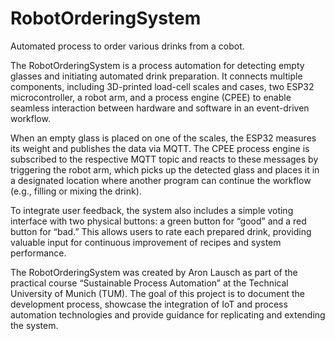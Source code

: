 # RobotOrderingSystem
Automated process to order various drinks from a cobot.

The RobotOrderingSystem is a process automation for detecting empty glasses and initiating automated drink preparation. It connects multiple components, including 3D-printed load-cell scales and cases, two ESP32 microcontroller, a robot arm, and a process engine (CPEE) to enable seamless interaction between hardware and software in an event-driven workflow.

When an empty glass is placed on one of the scales, the ESP32 measures its weight and publishes the data via MQTT. The CPEE process engine is subscribed to the respective MQTT topic and reacts to these messages by triggering the robot arm, which picks up the detected glass and places it in a designated location where another program can continue the workflow (e.g., filling or mixing the drink).

To integrate user feedback, the system also includes a simple voting interface with two physical buttons: a green button for “good” and a red button for “bad.” This allows users to rate each prepared drink, providing valuable input for continuous improvement of recipes and system performance.

The RobotOrderingSystem was created by Aron Lausch as part of the practical course “Sustainable Process Automation” at the Technical University of Munich (TUM). The goal of this project is to document the development process, showcase the integration of IoT and process automation technologies and provide guidance for replicating and extending the system.
